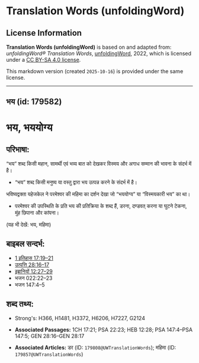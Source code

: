 # Translation Words (unfoldingWord)

## License Information

**Translation Words (unfoldingWord)** is based on and adapted from: _unfoldingWord® Translation Words_, [unfoldingWord](https://unfoldingword.org/utw), 2022, which is licensed under a [CC BY-SA 4.0 license](https://creativecommons.org/licenses/by-sa/4.0/legalcode.en).

This markdown version (created `2025-10-16`) is provided under the same license.



--------------------------------

## भय (id: 179582)

भय, भययोग्य
===========

परिभाषा:
--------

“भय” शब्द किसी महान, सामर्थी एवं भव्य बात को देखकर विस्मय और अगाध सम्मान की भावना के संदर्भ में है।

* “भय” शब्द किसी मनुष्य या वस्तु द्वारा भय उत्पन्न करने के संदर्भ में है।

भविष्यद्वक्ता यहेजकेल ने परमेश्वर की महिमा का दर्शन देखा जो “भययोग्य” या “विस्मयकारी भय” का था।

* परमेश्वर की उपस्थिति के प्रति भय की प्रतिक्रिया के शब्द हैं, डरना, दण्डवत् करना या घुटने टेकना, मुंह छिपाना और कांपना।

(यह भी देखें: भय, महिमा)

बाइबल सन्दर्भ:
--------------

* [1 इतिहास 17:19–21](https://ref.ly/1Chr0:0)
* [उत्पत्ति 28:16–17](https://ref.ly/Gen28:16-Gen28:17)
* [इब्रानियों 12:27–29](https://ref.ly/Heb12:27-Heb12:29)
* भजन 022:22–23
* भजन 147:4–5

शब्द तथ्य:
----------

* Strong's: H366, H1481, H3372, H6206, H7227, G2124

* **Associated Passages:** 1CH 17:21; PSA 22:23; HEB 12:28; PSA 147:4–PSA 147:5; GEN 28:16–GEN 28:17
* **Associated Articles:** डर (ID: `179808@UWTranslationWords`); महिमा (ID: `179857@UWTranslationWords`)

